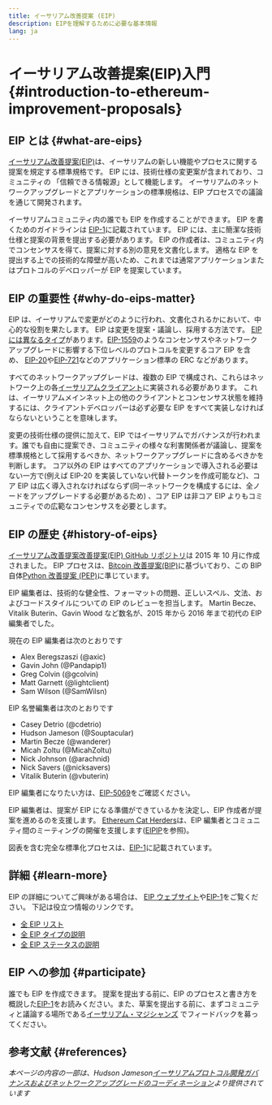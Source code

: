 ```yaml
---
title: イーサリアム改善提案 (EIP)
description: EIPを理解するために必要な基本情報
lang: ja
---
```


# イーサリアム改善提案(EIP)入門 {#introduction-to-ethereum-improvement-proposals}

## EIP とは {#what-are-eips}

[イーサリアム改善提案(EIP)](https://eips.ethereum.org/)は、イーサリアムの新しい機能やプロセスに関する提案を規定する標準規格です。 EIP には、技術仕様の変更案が含まれており、コミュニティの 「信頼できる情報源」として機能します。 イーサリアムのネットワークアップグレードとアプリケーションの標準規格は、EIP プロセスでの議論を通じて開発されます。

イーサリアムコミュニティ内の誰でも EIP を作成することができます。 EIP を書くためのガイドラインは [EIP-1](https://eips.ethereum.org/EIPS/eip-1)に記載されています。 EIP には、主に簡潔な技術仕様と提案の背景を提出する必要があります。 EIP の作成者は、コミュニティ内でコンセンサスを得て、提案に対する別の意見を文書化します。 適格な EIP を提出する上での技術的な障壁が高いため、これまでは通常アプリケーションまたはプロトコルのデベロッパーが EIP を提案しています。

## EIP の重要性 {#why-do-eips-matter}

EIP は、イーサリアムで変更がどのように行われ、文書化されるかにおいて、中心的な役割を果たします。 EIP は変更を提案・議論し、採用する方法です。 [EIP には異なるタイプ](https://github.com/ethereum/EIPs/blob/master/EIPS/eip-1.md#eip-types)があります。[EIP-1559](https://eips.ethereum.org/EIPS/eip-1559)のようなコンセンサスやネットワークアップグレードに影響する下位レベルのプロトコルを変更するコア EIP を含め、 [EIP-20](https://eips.ethereum.org/EIPS/eip-20)や[EIP-721](https://eips.ethereum.org/EIPS/eip-721)などのアプリケーション標準の ERC などがあります。

すべてのネットワークアップグレードは、複数の EIP で構成され、これらはネットワーク上の各[イーサリアムクライアント](/learn/#clients-and-nodes)に実装される必要があります。 これは、イーサリアムメインネット上の他のクライアントとコンセンサス状態を維持するには、クライアントデベロッパーは必ず必要な EIP をすべて実装しなければならないということを意味します。

変更の技術仕様の提供に加えて、EIP ではイーサリアムでガバナンスが行われます。誰でも自由に提案でき、コミュニティの様々な利害関係者が議論し、提案を標準規格として採用するべきか、ネットワークアップグレードに含めるべきかを判断します。 コア以外の EIP はすべてのアプリケーションで導入される必要はない一方で(例えば EIP-20 を実装していない代替トークンを作成可能など)、コア EIP は広く導入されなければならず(同一ネットワークを構成するには、全ノードをアップグレードする必要があるため) 、コア EIP は非コア EIP よりもコミュニティでの広範なコンセンサスを必要とします。

## EIP の歴史 {#history-of-eips}

[イーサリアム改善提案改善提案(EIP) GitHub リポジトリ](https://github.com/ethereum/EIPs)は 2015 年 10 月に作成されました。 EIP プロセスは、[Bitcoin 改善提案(BIP)](https://github.com/bitcoin/bips)に基づいており、この BIP 自体[Python 改善提案 (PEP)](https://www.python.org/dev/peps/)に準じています。

EIP 編集者は、技術的な健全性、フォーマットの問題、正しいスペル、文法、およびコードスタイルについての EIP のレビューを担当します。 Martin Becze、Vitalik Buterin、Gavin Wood など数名が、2015 年から 2016 年まで初代の EIP 編集者でした。

現在の EIP 編集者は次のとおりです

- Alex Beregszaszi (@axic)
- Gavin John (@Pandapip1)
- Greg Colvin (@gcolvin)
- Matt Garnett (@lightclient)
- Sam Wilson (@SamWilsn)

EIP 名誉編集者は次のとおりです

- Casey Detrio (@cdetrio)
- Hudson Jameson (@Souptacular)
- Martin Becze (@wanderer)
- Micah Zoltu (@MicahZoltu)
- Nick Johnson (@arachnid)
- Nick Savers (@nicksavers)
- Vitalik Buterin (@vbuterin)

EIP 編集者になりたい方は、[EIP-5069](https://eips.ethereum.org/EIPS/eip-5069)をご確認ください。

EIP 編集者は、提案が EIP になる準備ができているかを決定し、EIP 作成者が提案を進めるのを支援します。 [Ethereum Cat Herders](https://ethereumcatherders.com/)は、EIP 編集者とコミュニティ間のミーティングの開催を支援します([EIPIP](https://github.com/ethereum-cat-herders/EIPIP)を参照)。

図表を含む完全な標準化プロセスは、[EIP-1](https://eips.ethereum.org/EIPS/eip-1)に記載されています。

## 詳細 {#learn-more}

EIP の詳細についてご興味がある場合は、 [EIP ウェブサイト](https://eips.ethereum.org/)や[EIP-1](https://eips.ethereum.org/EIPS/eip-1)をご覧ください。 下記は役立つ情報のリンクです。

- [全 EIP リスト](https://eips.ethereum.org/all)
- [全 EIP タイプの説明](https://eips.ethereum.org/EIPS/eip-1#eip-types)
- [全 EIP ステータスの説明](https://eips.ethereum.org/EIPS/eip-1#eip-process)

## EIP への参加 {#participate}

誰でも EIP を作成できます。 提案を提出する前に、EIP のプロセスと書き方を概説した[EIP-1](https://eips.ethereum.org/EIPS/eip-1)をお読みください。また、草案を提出する前に、まずコミュニティと議論する場所である[イーサリアム・マジシャンズ](https://ethereum-magicians.org/) でフィードバックを募ってください。

## 参考文献 {#references}

<cite class="citation">

本ページの内容の一部は、Hudson Jameson[イーサリアムプロトコル開発ガバナンスおよびネットワークアップグレードのコーディネーション](https://hudsonjameson.com/2020-03-23-ethereum-protocol-development-governance-and-network-upgrade-coordination/)より提供されています

</cite>

